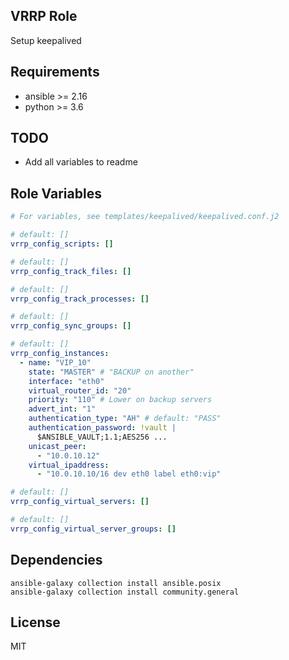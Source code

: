 VRRP Role
------------

Setup keepalived

Requirements
------------

 - ansible >= 2.16
 - python >= 3.6

TODO
--------------
- Add all variables to readme

Role Variables
--------------

```yaml
# For variables, see templates/keepalived/keepalived.conf.j2

# default: []
vrrp_config_scripts: []

# default: []
vrrp_config_track_files: []

# default: []
vrrp_config_track_processes: []

# default: []
vrrp_config_sync_groups: []

# default: []
vrrp_config_instances:
  - name: "VIP_10"
    state: "MASTER" # "BACKUP on another"
    interface: "eth0"
    virtual_router_id: "20"
    priority: "110" # Lower on backup servers
    advert_int: "1"
    authentication_type: "AH" # default: "PASS"
    authentication_password: !vault |
      $ANSIBLE_VAULT;1.1;AES256 ...
    unicast_peer:
      - "10.0.10.12"
    virtual_ipaddress:
      - "10.0.10.10/16 dev eth0 label eth0:vip"

# default: []
vrrp_config_virtual_servers: []

# default: []
vrrp_config_virtual_server_groups: []
```

Dependencies
------------

```shell
ansible-galaxy collection install ansible.posix
ansible-galaxy collection install community.general
```

License
-------

MIT
